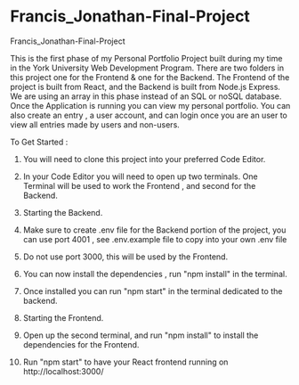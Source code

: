 # Francis_Jonathan-Final-Project
Francis_Jonathan-Final-Project

This is the first phase of my Personal Portfolio Project built during my time in the York University Web Development Program. There are two folders in this project one for the Frontend & one for the Backend. The Frontend of the project is built from React, and the Backend is built from Node.js Express. We are using an array in this phase instead of an SQL or noSQL database. Once the Application is running you can view my personal portfolio. You can also create an entry , a user account, and can login once you are an user to view all entries made by users and non-users.

To Get Started :

1) You will need to clone this project into your preferred Code Editor.
2) In your Code Editor you will need to open up two terminals. One Terminal will be used to work the Frontend , and second for the Backend.

3) Starting the Backend.
4) Make sure to create .env file for the Backend portion of the project, you can use port 4001 , see .env.example file to copy into your own .env file
5) Do not use port 3000, this will be used by the Frontend.
6) You can now install the dependencies , run "npm install" in the terminal.
7) Once installed you can run "npm start" in the terminal dedicated to the backend.

8) Starting the Frontend.
9) Open up the second terminal, and run "npm install" to install the dependencies for the Frontend.
10) Run "npm start" to have your React frontend running on http://localhost:3000/
